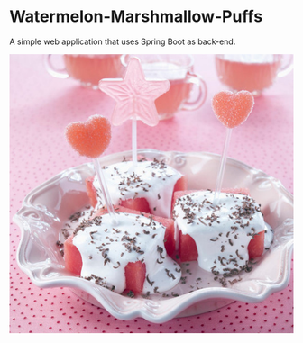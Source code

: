 # Watermelon-Marshmallow-Puffs

A simple web application that uses Spring Boot as back-end.

<p align="center"><img src ="images/image.jpg" /></p>